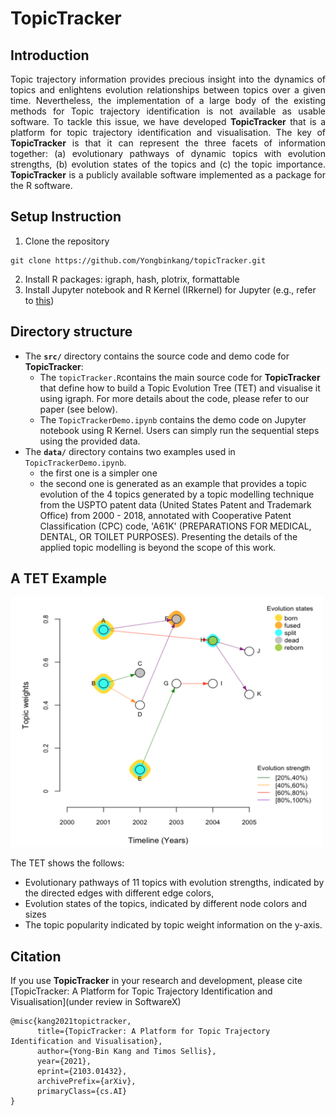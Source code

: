 # TopicTracker

## Introduction
<p align="justify">
Topic trajectory information provides precious insight into the dynamics of topics and enlightens evolution relationships between topics over a given time. 
Nevertheless, the implementation of a large body of the existing methods for Topic trajectory identification is not available as usable software. To tackle this issue, we have developed <b>TopicTracker</b> that is a platform for topic trajectory identification and visualisation. The key of <b>TopicTracker</b> is that it can represent the three facets of information together: (a) evolutionary pathways of dynamic topics with evolution strengths, (b) evolution states of the topics and (c) the topic importance. <b>TopicTracker</b> is a publicly available software implemented as a package for the R software. 
</p>

## Setup Instruction
1. Clone the repository
```
git clone https://github.com/Yongbinkang/topicTracker.git
```
2. Install R packages: igraph, hash, plotrix, formattable
3. Install Jupyter notebook and R Kernel (IRkernel) for Jupyter (e.g., refer to [this](https://dzone.com/articles/using-r-on-jupyternbspnotebook))

## Directory structure
* The __`src/`__ directory contains the source code and demo code for <b>TopicTracker</b>:
  * The `topicTracker.R`contains the main source code for <b>TopicTracker</b> that define how to build a Topic Evolution Tree (TET) and visualise it using igraph. For more details about the code, please refer to our paper (see below).
  * The `TopicTrackerDemo.ipynb` contains the demo code on Jupyter notebook using R Kernel. Users can simply run the sequential steps using the provided data.
* The __`data/`__ directory contains two examples used in `TopicTrackerDemo.ipynb`. 
  * the first one is a simpler one
  * the second one is generated as an example that provides a topic evolution of the 4 topics generated by a topic modelling technique from the USPTO patent data (United States Patent and Trademark Office) from 2000 - 2018, annotated with Cooperative Patent Classification (CPC) code, 'A61K' (PREPARATIONS FOR MEDICAL, DENTAL, OR TOILET PURPOSES). Presenting the details of the applied topic modelling is beyond the scope of this work. 

## A TET Example
<img src="https://github.com/Yongbinkang/topicTracker/blob/main/image/tet.png" alt="Topic Evolution Tree Example" width="500" height="400">

The TET shows the follows:
 * Evolutionary pathways of 11 topics with evolution strengths, indicated by the directed edges with different edge colors, 
 * Evolution states of the topics, indicated by different node colors and sizes 
 * The topic popularity indicated by topic weight information on the y-axis.

## Citation
If you use <b>TopicTracker</b> in your research and development, please cite [TopicTracker: A Platform for Topic Trajectory Identification and Visualisation](under review in SoftwareX)
```
@misc{kang2021topictracker,
      title={TopicTracker: A Platform for Topic Trajectory Identification and Visualisation}, 
      author={Yong-Bin Kang and Timos Sellis},
      year={2021},
      eprint={2103.01432},
      archivePrefix={arXiv},
      primaryClass={cs.AI}
}
```

